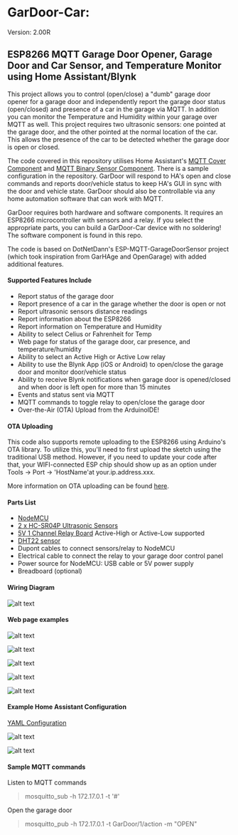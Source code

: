 # GarDoor-Car:
Version: 2.00R

## ESP8266 MQTT Garage Door Opener, Garage Door and Car Sensor, and Temperature Monitor using Home Assistant/Blynk
This project allows you to control (open/close) a "dumb" garage door opener for a garage door and independently report the garage door status (open/closed) and presence of a car in the garage via MQTT. In addition you can monitor the Temperature and Humidity within your garage over MQTT as well. This project requires two ultrasonic sensors: one pointed at the garage door, and the other pointed at the normal location of the car. This allows the presence of the car to be detected whether the garage door is open or closed.  

The code covered in this repository utilises Home Assistant's [MQTT Cover Component](https://www.home-assistant.io/components/cover.mqtt/) and [MQTT Binary Sensor Component](https://www.home-assistant.io/components/binary_sensor.mqtt/). There is a sample configuration in the repository. GarDoor will respond to HA's open and close commands and reports door/vehicle status to keep HA's GUI in sync with the door and vehicle state. GarDoor should also be controllable via any home automation software that can work with MQTT.  

GarDoor requires both hardware and software components. It requires an ESP8266 microcontroller with sensors and a relay. If you select the appropriate parts, you can build a GarDoor-Car device with no soldering! The software component is found in this repo. 

The code is based on DotNetDann's ESP-MQTT-GarageDoorSensor project (which took inspiration from GarHAge and OpenGarage) with added additional features. 

#### Supported Features Include
- Report status of the garage door
- Report presence of a car in the garage whether the door is open or not
- Report ultrasonic sensors distance readings
- Report information about the ESP8266
- Report information on Temperature and Humidity
- Ability to select Celius or Fahrenheit for Temp
- Web page for status of the garage door, car presence, and temperature/humidity
- Ability to select an Active High or Active Low relay
- Ability to use the Blynk App (iOS or Android) to open/close the garage door and monitor door/vehicle status
- Ability to receive Blynk notifications when garage door is opened/closed and when door is left open for more than 15 minutes
- Events and status sent via MQTT
- MQTT commands to toggle relay to open/close the garage door
- Over-the-Air (OTA) Upload from the ArduinoIDE!


#### OTA Uploading
This code also supports remote uploading to the ESP8266 using Arduino's OTA library. To utilize this, you'll need to first upload the sketch using the traditional USB method. However, if you need to update your code after that, your WIFI-connected ESP chip should show up as an option under Tools -> Port -> 'HostName'at your.ip.address.xxx. 

More information on OTA uploading can be found [here](http://esp8266.github.io/Arduino/versions/2.0.0/doc/ota_updates/ota_updates.html). 


#### Parts List
- [NodeMCU](https://www.aliexpress.com/item/32665100123.html)
- [2 x HC-SR04P Ultrasonic Sensors](https://www.aliexpress.com/item/32711959780.html) 
- [5V 1 Channel Relay Board](https://www.gearbest.com/relays/pp_226384.html) Active-High or Active-Low supported
- [DHT22 sensor](https://www.aliexpress.com/item/32899808141.html)  
- Dupont cables to connect sensors/relay to NodeMCU
- Electrical cable to connect the relay to your garage door control panel 
- Power source for NodeMCU: USB cable or 5V power supply  
- Breadboard (optional)

#### Wiring Diagram
![alt text](https://github.com/SmbKiwi/GarDoor-Car/blob/master/Wiring%20Diagram-RollerDoor.png?raw=true "Wiring Diagram")


#### Web page examples
![alt text](https://github.com/SmbKiwi/GarDoor-Car/blob/v2.00R/webpagestatus1.png?raw=true "Webpage Status")

![alt text](https://github.com/SmbKiwi/GarDoor-Car/blob/v2.00R/webpagestatus2.png?raw=true "Webpage Status")

![alt text](https://github.com/SmbKiwi/GarDoor-Car/blob/v2.00R/webpagestatus3.png?raw=true "Webpage Status")

![alt text](https://github.com/SmbKiwi/GarDoor-Car/blob/v2.00R/webpagestatus4.png?raw=true "Webpage Status")

![alt text](https://github.com/SmbKiwi/GarDoor-Car/blob/v2.00R/webpagestatus5.png?raw=true "Webpage Status")

#### Example Home Assistant Configuration 

[YAML Configuration](https://github.com/SmbKiwi/GarDoor-Car/blob/v2.00R/Example%20Home%20Assistant%20Configuration.yaml)

![alt text](https://github.com/SmbKiwi/GarDoor-Car/blob/v2.00R/HA-entities1.png?raw=true "HA Example")

![alt text](https://github.com/SmbKiwi/GarDoor-Car/blob/v2.00R/HA-entities2.png?raw=true "HA Example")


#### Sample MQTT commands
Listen to MQTT commands
> mosquitto_sub -h 172.17.0.1 -t '#'

Open the garage door
> mosquitto_pub -h 172.17.0.1 -t GarDoor/1/action -m "OPEN"


